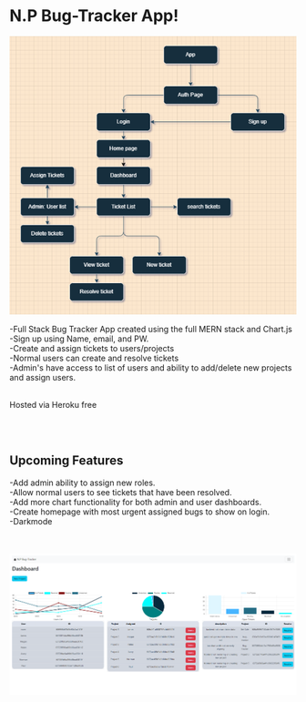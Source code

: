 <h1>N.P Bug-Tracker App!</h1>

![N.P Bug-Tracker wireframe](https://raw.githubusercontent.com/JustTheNorm/Bug-Tracker/main/public/wireframe.png)

-Full Stack Bug Tracker App created using the full MERN stack and Chart.js
<br/>
-Sign up using Name, email, and PW. <br/>
-Create and assign tickets to users/projects
<br/>
-Normal users can create and resolve tickets
<br/>
-Admin's have access to list of users and ability to add/delete new projects and assign users. 
<br/><br/>



Hosted via Heroku free

<br/><br/>



<h2>Upcoming Features</h2>

-Add admin ability to assign new roles. <br/>
-Allow normal users to see tickets that have been resolved. <br/>
-Add more chart functionality for both admin and user dashboards. <br/>
-Create homepage with most urgent assigned bugs to show on login. <br/>
-Darkmode
<br/>
<br/>
<br/>



![N.P Bug-Tracker](https://raw.githubusercontent.com/JustTheNorm/Bug-Tracker/main/public/npbugtracker.png)

